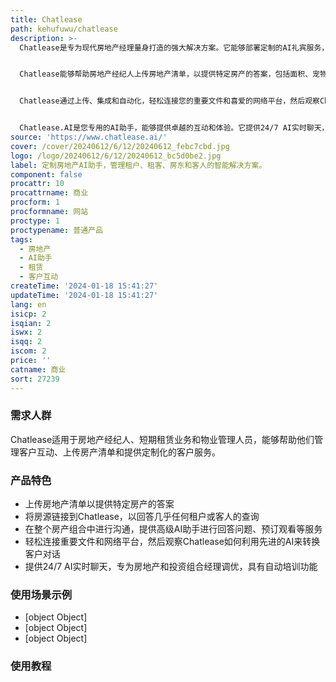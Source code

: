 ```yaml
---
title: Chatlease
path: kehufuwu/chatlease
description: >-
  Chatlease是专为现代房地产经理量身打造的强大解决方案。它能够部署定制的AI礼宾服务，为您的租户、租客、房东和客人提供帮助。通过一套集成方案，Chatlease能够重定向常见查询并创建定制操作。它经过专门为房地产专业人士调优，能够从您的网站、房产清单、文件、宣传册等进行训练。


  Chatlease能够帮助房地产经纪人上传房地产清单，以提供特定房产的答案，包括面积、宠物政策、停车位等。对于短期租赁，您可以将您的房源链接到Chatlease，以回答几乎任何租户或客人的查询。对于物业经理，它可以在整个房产组合中进行沟通，提供高级AI助手进行回答问题、预订观看等服务。


  Chatlease通过上传、集成和自动化，轻松连接您的重要文件和喜爱的网络平台，然后观察Chatlease如何利用先进的AI来转换您的客户对话，以无与伦比的轻松和效率回答所有查询。


  Chatlease.AI是您专用的AI助手，能够提供卓越的互动和体验。它提供24/7 AI实时聊天，专为房地产和投资组合经理调优，具有自动培训功能。
source: 'https://www.chatlease.ai/'
cover: /cover/20240612/6/12/20240612_febc7cbd.jpg
logo: /logo/20240612/6/12/20240612_bc5d0be2.jpg
label: 定制房地产AI助手，管理租户、租客、房东和客人的智能解决方案。
component: false
procattr: 10
procattrname: 商业
procform: 1
procformname: 网站
proctype: 1
proctypename: 普通产品
tags:
  - 房地产
  - AI助手
  - 租赁
  - 客户互动
createTime: '2024-01-18 15:41:27'
updateTime: '2024-01-18 15:41:27'
lang: en
isicp: 2
isqian: 2
iswx: 2
isqq: 2
iscom: 2
price: ''
catname: 商业
sort: 27239
---
```




### 需求人群
Chatlease适用于房地产经纪人、短期租赁业务和物业管理人员，能够帮助他们管理客户互动、上传房产清单和提供定制化的客户服务。

### 产品特色
- 上传房地产清单以提供特定房产的答案
- 将房源链接到Chatlease，以回答几乎任何租户或客人的查询
- 在整个房产组合中进行沟通，提供高级AI助手进行回答问题、预订观看等服务
- 轻松连接重要文件和网络平台，然后观察Chatlease如何利用先进的AI来转换客户对话
- 提供24/7 AI实时聊天，专为房地产和投资组合经理调优，具有自动培训功能

### 使用场景示例
- [object Object]
- [object Object]
- [object Object]

### 使用教程


  

